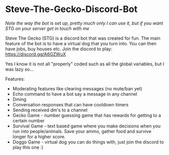 # Steve-The-Gecko-Discord-Bot
*Note the way the bot is set up, pretty much only I can use it, but if you want STG on your server get in touch with me*

Steve The Gecko (STG) is a discord bot that was created for fun. The main feature of the bot is to have a virtual dog that you turn into.
You can then have jobs, buy houses etc. Join the discord to play: https://discord.gg/A6GZWuX

Yes I know it is not all "properly" coded such as all the global variables, but I was lazy so...

Features:
- Moderating features like clearing messages (no mute/ban yet)
- Echo command to have a bot say a message in any channel
- Dming
- Conversation responses that can have cooldown timers
- Sending received dm's to a channel
- Gecko Game - number guessing game that has rewards for getting to a certain number
- Survival Game - text based game where you make decisions when you run into people/animals. Save your ammo, gather food and survive longer for a higher score.
- Doggo Game - virtual dog you can do things with, just join the discord to play this one :)
